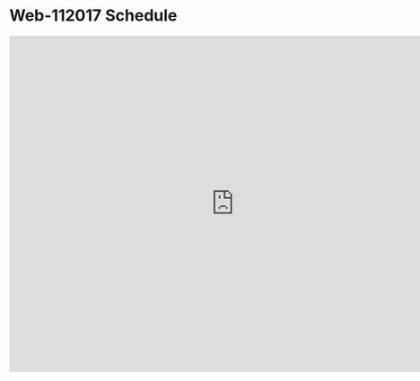 # Web-112017 Schedule
<iframe src="https://calendar.google.com/calendar/embed?showNav=0&amp;showPrint=0&amp;mode=WEEK&amp;height=600&amp;wkst=1&amp;bgcolor=%23FFFFFF&amp;src=flatironschool.com_u21q3okq14cf5vib3fjbco8te4%40group.calendar.google.com&amp;color=%238D6F47&amp;ctz=America%2FNew_York" style="border-width:0" width="800" height="600" frameborder="0" scrolling="no"></iframe>
